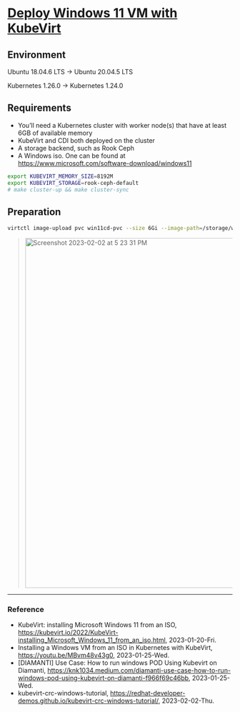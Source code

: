 # [Deploy Windows 11 VM with KubeVirt](https://kubevirt.io/2022/KubeVirt-installing_Microsoft_Windows_11_from_an_iso.html)

## Environment

Ubuntu 18.04.6 LTS -> Ubuntu 20.04.5 LTS

Kubernetes 1.26.0 -> Kubernetes 1.24.0

## Requirements

- You’ll need a Kubernetes cluster with worker node(s) that have at least 6GB of available memory
- KubeVirt and CDI both deployed on the cluster
- A storage backend, such as Rook Ceph
- A Windows iso. One can be found at https://www.microsoft.com/software-download/windows11

```Bash
export KUBEVIRT_MEMORY_SIZE=8192M
export KUBEVIRT_STORAGE=rook-ceph-default
# make cluster-up && make cluster-sync
```

## Preparation

```Bash
virtctl image-upload pvc win11cd-pvc --size 6Gi --image-path=/storage/win11.iso --insecure
```

> <img width="784" alt="Screenshot 2023-02-02 at 5 23 31 PM" src="https://user-images.githubusercontent.com/20737479/216270273-503e8c90-e3eb-4767-b71f-84733c1e6e32.png">

---

### Reference
- KubeVirt: installing Microsoft Windows 11 from an ISO, https://kubevirt.io/2022/KubeVirt-installing_Microsoft_Windows_11_from_an_iso.html, 2023-01-20-Fri.
- Installing a Windows VM from an ISO in Kubernetes with KubeVirt, https://youtu.be/MBvm48v43g0, 2023-01-25-Wed.
- [DIAMANTI] Use Case: How to run windows POD Using Kubevirt on Diamanti, https://knk1034.medium.com/diamanti-use-case-how-to-run-windows-pod-using-kubevirt-on-diamanti-f966f69c46bb, 2023-01-25-Wed.
- kubevirt-crc-windows-tutorial, https://redhat-developer-demos.github.io/kubevirt-crc-windows-tutorial/, 2023-02-02-Thu.
